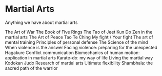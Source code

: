 # Martial Arts

Anything we have about martial arts

The Art of War
The Book of Five Rings
The Tao of Jeet Kun Do
Zen in the martial arts
The Art of Peace
Tao Te Ching
My fight / Your fight
The art of mental training
Principles of personal defense
The Science of the mind
When violence is the answer
Facing violence: preparing for the unexpected
Hagakure
Conflict communication
Biomechanics of human motion: application in martial arts
Karate-do: my way of life
Living the martial way
Kodokan Judo
Research of martial arts
Ultimate flexibility
Shambhala: the sacred path of the warrior
